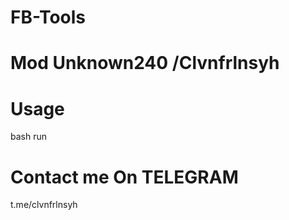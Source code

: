 # FB-Tools
# Mod Unknown240 /Clvnfrlnsyh

# Usage
bash run

# Contact me On TELEGRAM
t.me/clvnfrlnsyh
